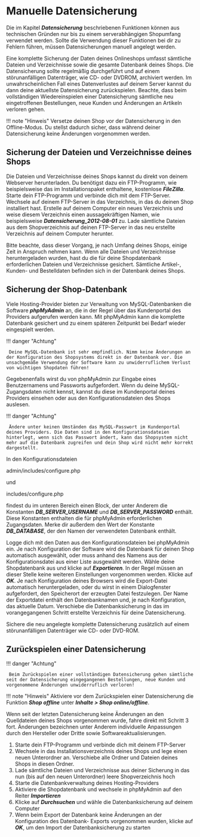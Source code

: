 # Manuelle Datensicherung

Die im Kapitel _**Datensicherung**_ beschriebenen Funktionen können aus technischen Gründen nur bis zu einem serverabhängigen Shopumfang verwendet werden. Sollte die Verwendung dieser Funktionen bei dir zu Fehlern führen, müssen Datensicherungen manuell angelegt werden.

Eine komplette Sicherung der Daten deines Onlineshops umfasst sämtliche Dateien und Verzeichnisse sowie die gesamte Datenbank deines Shops. Die Datensicherung sollte regelmäßig durchgeführt und auf einem störunanfälligen Datenträger, wie CD- oder DVDROM, archiviert werden. Im unwahrscheinlichen Fall eines Datenverlustes auf deinem Server kannst du dann deine aktuellste Datensicherung zurückspielen. Beachte, dass beim vollständigen Wiedereinspielen einer Datensicherung sämtliche neu eingetroffenen Bestellungen, neue Kunden und Änderungen an Artikeln verloren gehen.

!!! note "Hinweis" 
	 Versetze deinen Shop vor der Datensicherung in den Offline-Modus. Du stellst dadurch sicher, dass während deiner Datensicherung keine Änderungen vorgenommen werden.

## Sicherung der Dateien und Verzeichnisse deines Shops

Die Dateien und Verzeichnisse deines Shops kannst du direkt von deinem Webserver herunterladen. Du benötigst dazu ein FTP-Programm, wie beispielsweise das im Installationspaket enthaltene, kostenlose _**FileZilla**_. Starte dein FTP-Programm und verbinde dich mit dem FTP-Server. Wechsele auf deinem FTP-Server in das Verzeichnis, in das du deinen Shop installiert hast. Erstelle auf deinem Computer ein neues Verzeichnis und weise diesem Verzeichnis einen aussagekräftigen Namen, wie beispielsweise _**Datensicherung\_2012-08-01**_ zu. Lade sämtliche Dateien aus dem Shopverzeichnis auf deinen FTP-Server in das neu erstellte Verzeichnis auf deinem Computer herunter.

Bitte beachte, dass dieser Vorgang, je nach Umfang deines Shops, einige Zeit in Anspruch nehmen kann. Wenn alle Dateien und Verzeichnisse heruntergeladen wurden, hast du die für deine Shopdatenbank erforderlichen Dateien und Verzeichnisse gesichert. Sämtliche Artikel-, Kunden- und Bestelldaten befinden sich in der Datenbank deines Shops.

## Sicherung der Shop-Datenbank

Viele Hosting-Provider bieten zur Verwaltung von MySQL-Datenbanken die Software _**phpMyAdmin**_ an, die in der Regel über das Kundenportal des Providers aufgerufen werden kann. Mit phpMyAdmin kann die komplette Datenbank gesichert und zu einem späteren Zeitpunkt bei Bedarf wieder eingespielt werden.

!!! danger "Achtung"

	 Deine MySQL-Datenbank ist sehr empfindlich. Nimm keine Änderungen an der Konfiguration des Shopsystems direkt in der Datenbank vor. Die unsachgemäße Verwendung der Software kann zu unwiderruflichem Verlust von wichtigen Shopdaten führen!

Gegebenenfalls wirst du von phpMyAdmin zur Eingabe eines Benutzernamens und Passworts aufgefordert. Wenn du deine MySQL-Zugangsdaten nicht kennst, kannst du diese im Kundenportal deines Providers einsehen oder aus den Konfigurationsdateien des Shops auslesen.

!!! danger "Achtung"

	 Ändere unter keinen Umständen das MySQL-Passwort im Kundenportal deines Providers. Die Daten sind in den Konfigurationsdateien hinterlegt, wenn sich das Passwort ändert, kann das Shopsystem nicht mehr auf die Datenbank zugreifen und dein Shop wird nicht mehr korrekt dargestellt.

In den Konfigurationsdateien

admin/includes/configure.php

und

includes/configure.php

findest du im unteren Bereich einen Block, der unter Anderem die Konstanten _**DB\_SERVER\_USERNAME**_ und _**DB\_SERVER\_PASSWORD**_ enthält. Diese Konstanten enthalten die für phpMyAdmin erforderlichen Zugangsdaten. Merke dir außerdem den Wert der Konstante _**DB\_DATABASE**_, der den Namen der verwendeten Datenbank enthält.

Logge dich mit den Daten aus den Konfigurationsdateien bei phpMyAdmin ein. Je nach Konfiguration der Software wird die Datenbank für deinen Shop automatisch ausgewählt, oder muss anhand des Namens aus der Konfigurationsdatei aus einer Liste ausgewählt werden. Wähle deine Shopdatenbank aus und klicke auf _**Exportieren**_. In der Regel müssen an dieser Stelle keine weiteren Einstellungen vorgenommen werden. Klicke auf _**OK**_. Je nach Konfiguration deines Browsers wird die Export-Datei automatisch heruntergeladen, oder du wirst in einem Dialogfenster aufgefordert, den Speicherort der erzeugten Datei festzulegen. Der Name der Exportdatei enthält den Datenbanknamen und, je nach Konfiguration, das aktuelle Datum. Verschiebe die Datenbanksicherung in das im vorangegangenen Schritt erstellte Verzeichnis für deine Datensicherung.

Sichere die neu angelegte komplette Datensicherung zusätzlich auf einem störunanfälligen Datenträger wie CD- oder DVD-ROM.

## Zurückspielen einer Datensicherung

!!! danger "Achtung"

	 Beim Zurückspielen einer vollständigen Datensicherung gehen sämtliche seit der Datensicherung eingegangenen Bestellungen, neue Kunden und vorgenommene Änderungen unwiderruflich verloren!

!!! note "Hinweis" 
	 Aktiviere vor dem Zurückspielen einer Datensicherung die Funktion _**Shop offline**_ unter _**Inhalte \> Shop online/offline**_.

Wenn seit der letzten Datensicherung keine Änderungen an den Quelldateien deines Shops vorgenommen wurde, fahre direkt mit Schritt 3 fort. Änderungen bezeichnen unter Anderem individuelle Anpassungen durch den Hersteller oder Dritte sowie Softwareaktualisierungen.

1.  Starte dein FTP-Programm und verbinde dich mit deinem FTP-Server
2.  Wechsele in das Installationsverzeichnis deines Shops und lege einen neuen Unterordner an. Verschiebe alle Ordner und Dateien deines Shops in diesen Ordner.
3.  Lade sämtliche Dateien und Verzeichnisse aus deiner Sicherung in das nun \(bis auf den neuen Unterordner\) leere Shopverzeichnis hoch
4.  Starte die Datenbankverwaltung deines Hosting-Providers
5.  Aktiviere die Shopdatenbank und wechsele in phpMyAdmin auf den Reiter _**Importieren**_
6.  Klicke auf _**Durchsuchen**_ und wähle die Datenbanksicherung auf deinem Computer
7.  Wenn beim Export der Datenbank keine Änderungen an der Konfiguration des Datenbank- Exports vorgenommen wurden, klicke auf _**OK**_, um den Import der Datenbanksicherung zu starten